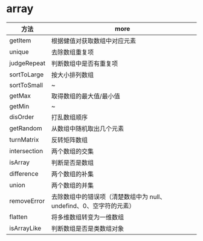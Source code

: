 # array

| 方法         | more                                                               |
| ------------ | ------------------------------------------------------------------ |
| getItem      | 根据健值对获取数组中对应元素                                       |
| unique       | 去除数组重复项                                                     |
| judgeRepeat  | 判断数组中是否有重复项                                             |
| sortToLarge  | 按大小排列数组                                                     |
| sortToSmall  | ~                                                                  |
| getMax       | 取得数组的最大值/最小值                                            |
| getMin       | ~                                                                  |
| disOrder     | 打乱数组顺序                                                       |
| getRandom    | 从数组中随机取出几个元素                                           |
| turnMatrix   | 反转矩阵数组                                                       |
| intersection | 两个数组的交集                                                     |
| isArray      | 判断是否是数组                                                     |
| difference   | 两个数组的补集                                                     |
| union        | 两个数组的并集                                                     |
| removeError  | 去除数组中的错误项（清楚数组中为 null、undefind、0、空字符的元素） |
| flatten      | 将多维数组转变为一维数组                                           |
| isArrayLike  | 判断数组是否是类数组对象                                           |